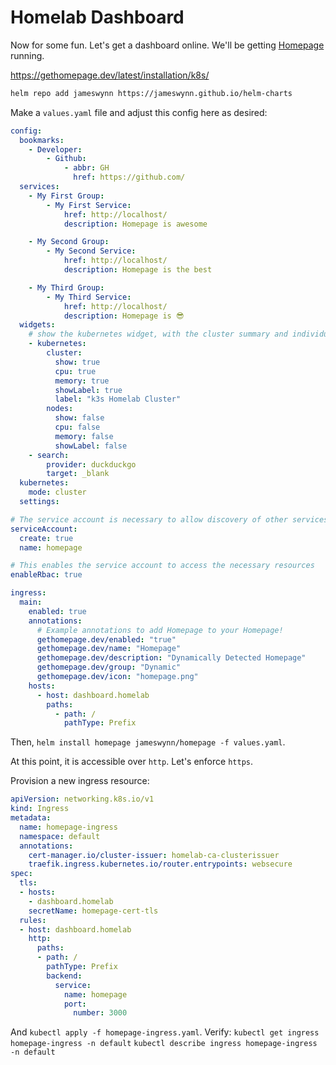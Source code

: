 # Homelab Dashboard

Now for some fun. Let's get a dashboard online. We'll be getting [Homepage](https://gethomepage.dev/latest/) running.

https://gethomepage.dev/latest/installation/k8s/

```bash
helm repo add jameswynn https://jameswynn.github.io/helm-charts
```

Make a `values.yaml` file and adjust this config here as desired:

```yaml
config:
  bookmarks:
    - Developer:
        - Github:
            - abbr: GH
              href: https://github.com/
  services:
    - My First Group:
        - My First Service:
            href: http://localhost/
            description: Homepage is awesome

    - My Second Group:
        - My Second Service:
            href: http://localhost/
            description: Homepage is the best

    - My Third Group:
        - My Third Service:
            href: http://localhost/
            description: Homepage is 😎
  widgets:
    # show the kubernetes widget, with the cluster summary and individual nodes
    - kubernetes:
        cluster:
          show: true
          cpu: true
          memory: true
          showLabel: true
          label: "k3s Homelab Cluster"
        nodes:
          show: false
          cpu: false
          memory: false
          showLabel: false
    - search:
        provider: duckduckgo
        target: _blank
  kubernetes:
    mode: cluster
  settings:

# The service account is necessary to allow discovery of other services
serviceAccount:
  create: true
  name: homepage

# This enables the service account to access the necessary resources
enableRbac: true

ingress:
  main:
    enabled: true
    annotations:
      # Example annotations to add Homepage to your Homepage!
      gethomepage.dev/enabled: "true"
      gethomepage.dev/name: "Homepage"
      gethomepage.dev/description: "Dynamically Detected Homepage"
      gethomepage.dev/group: "Dynamic"
      gethomepage.dev/icon: "homepage.png"
    hosts:
      - host: dashboard.homelab
        paths:
          - path: /
            pathType: Prefix
```

Then, `helm install homepage jameswynn/homepage -f values.yaml`.

At this point, it is accessible over `http`. Let's enforce `https`.

Provision a new ingress resource:

```yaml
apiVersion: networking.k8s.io/v1
kind: Ingress
metadata:
  name: homepage-ingress
  namespace: default
  annotations:
    cert-manager.io/cluster-issuer: homelab-ca-clusterissuer
    traefik.ingress.kubernetes.io/router.entrypoints: websecure
spec:
  tls:
  - hosts:
    - dashboard.homelab
    secretName: homepage-cert-tls
  rules:
  - host: dashboard.homelab
    http:
      paths:
      - path: /
        pathType: Prefix
        backend:
          service:
            name: homepage
            port:
              number: 3000
```

And `kubectl apply -f homepage-ingress.yaml`.
Verify:
`kubectl get ingress homepage-ingress -n default`
`kubectl describe ingress homepage-ingress -n default`
